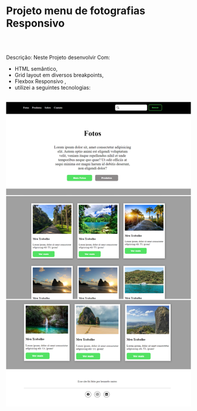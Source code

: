 <h1>Projeto menu de fotografias Responsivo</h1>
<br/>
<br/>
<p>Descrição: Neste Projeto desenvolvir Com:
  
  - HTML semântico,
  - Grid layout em diversos breakpoints,
  - Flexbox Responsivo ,
  - utilizei a seguintes tecnologias: </p>
<br/>


  <img src= "https://github.com/leonardosantos10/Projeto-menu-fotos/blob/main/img/desktop%201.png?raw=true"/>
  <img src="https://github.com/leonardosantos10/Projeto-menu-fotos/blob/main/img/desktop%202.png?raw=true"/>
  <img src="https://github.com/leonardosantos10/Projeto-menu-fotos/blob/main/img/desktop%203.png?raw=true"/>
